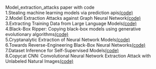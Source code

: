 Model_extraction_attacks paper with code  
1.Stealing machine learning models via prediction apis[(code)](https://github.com/ftramer/Steal-ML)  
2.Model Extraction Attacks against Graph Neural Network[(code)](https://github.com/TrustworthyGNN/MEA-GNN)  
3.Extracting Training Data from Large Language Models[(code)](https://github.com/ftramer/LM\_Memorization)  
4.Black-Box Ripper: Copying black-box models using generative evolutionary algorithms[(code)](https://github.com/antoniobarbalau/black-box-ripper)  
5.Cryptanalytic Extraction of Neural Network Models[(code)](https://github.com/google-research/cryptanalytic-model-extraction)  
6.Towards Reverse-Engineering Black-Box Neural Networks[(code)](https://github.com/coallaoh/WhitenBlackBox)  
7.Dataset Inference for Self-Supervised Models[(code)](https://github.com/cleverhans-lab/DatasetInferenceForSelfSupervisedModels)  
8.Copycat CNN: Convolutional Neural Network Extraction Attack with Unlabeled Natural Images[(code)](https://github.com/jeiks/Stealing\_DL\_Models)  

